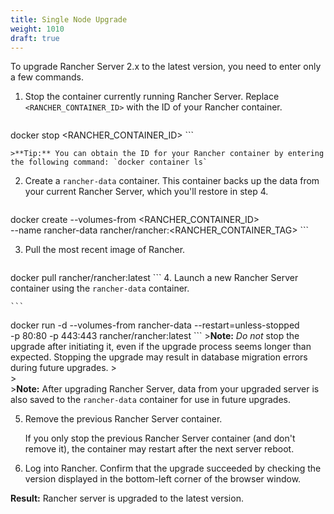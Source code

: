 ```yaml
---
title: Single Node Upgrade
weight: 1010
draft: true
---
```

To upgrade Rancher Server 2.x to the latest version, you need to enter only a few commands.

1. Stop the container currently running Rancher Server. Replace `<RANCHER_CONTAINER_ID>` with the ID of your Rancher container.

	```
docker stop <RANCHER_CONTAINER_ID>
	```

	>**Tip:** You can obtain the ID for your Rancher container by entering the following command: `docker container ls`

2. Create a `rancher-data` container. This container backs up the data from your current Rancher Server, which you'll restore in step 4.

	```
docker create --volumes-from <RANCHER_CONTAINER_ID> \
--name rancher-data rancher/rancher:<RANCHER_CONTAINER_TAG>
	```

3. Pull the most recent image of Rancher.

	```
docker pull rancher/rancher:latest
	```
4. Launch a new Rancher Server container using the `rancher-data` container.

	```
docker run -d --volumes-from rancher-data --restart=unless-stopped \
-p 80:80 -p 443:443 rancher/rancher:latest
	```
	>**Note:** _Do not_ stop the upgrade after initiating it, even if the upgrade process seems longer than expected. Stopping the upgrade may result in database migration errors during future upgrades.
	><br/>
	><br/>
	>**Note:** After upgrading Rancher Server, data from your upgraded server is also saved to the `rancher-data` container for use in future upgrades.

5. Remove the previous Rancher Server container.

	If you only stop the previous Rancher Server container (and don't remove it), the container may restart after the next server reboot.

6. Log into Rancher. Confirm that the upgrade succeeded by checking the version displayed in the bottom-left corner of the browser window.

**Result:** Rancher server is upgraded to the latest version.
